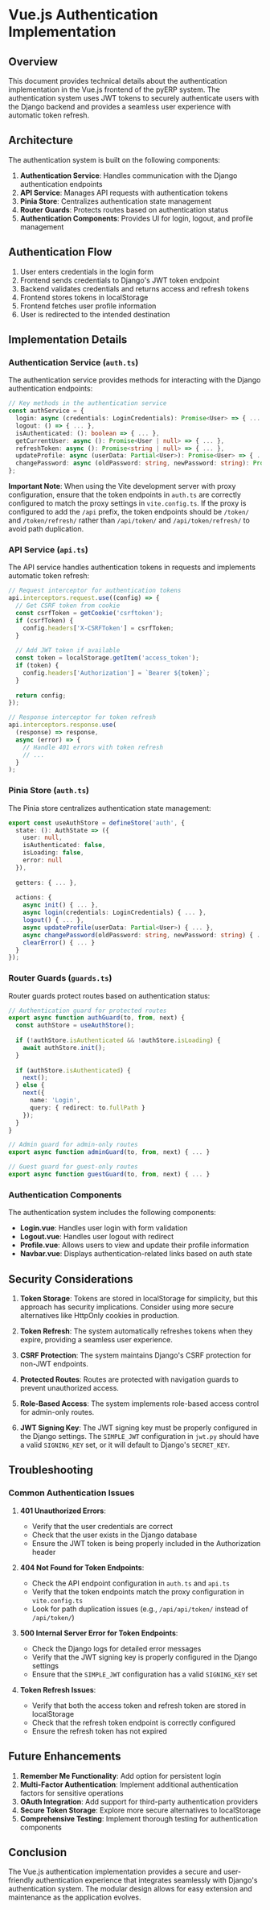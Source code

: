 # Vue.js Authentication Implementation

## Overview

This document provides technical details about the authentication implementation in the Vue.js frontend of the pyERP system. The authentication system uses JWT tokens to securely authenticate users with the Django backend and provides a seamless user experience with automatic token refresh.

## Architecture

The authentication system is built on the following components:

1. **Authentication Service**: Handles communication with the Django authentication endpoints
2. **API Service**: Manages API requests with authentication tokens
3. **Pinia Store**: Centralizes authentication state management
4. **Router Guards**: Protects routes based on authentication status
5. **Authentication Components**: Provides UI for login, logout, and profile management

## Authentication Flow

1. User enters credentials in the login form
2. Frontend sends credentials to Django's JWT token endpoint
3. Backend validates credentials and returns access and refresh tokens
4. Frontend stores tokens in localStorage
5. Frontend fetches user profile information
6. User is redirected to the intended destination

## Implementation Details

### Authentication Service (`auth.ts`)

The authentication service provides methods for interacting with the Django authentication endpoints:

```typescript
// Key methods in the authentication service
const authService = {
  login: async (credentials: LoginCredentials): Promise<User> => { ... },
  logout: () => { ... },
  isAuthenticated: (): boolean => { ... },
  getCurrentUser: async (): Promise<User | null> => { ... },
  refreshToken: async (): Promise<string | null> => { ... },
  updateProfile: async (userData: Partial<User>): Promise<User> => { ... },
  changePassword: async (oldPassword: string, newPassword: string): Promise<void> => { ... }
};
```

**Important Note**: When using the Vite development server with proxy configuration, ensure that the token endpoints in `auth.ts` are correctly configured to match the proxy settings in `vite.config.ts`. If the proxy is configured to add the `/api` prefix, the token endpoints should be `/token/` and `/token/refresh/` rather than `/api/token/` and `/api/token/refresh/` to avoid path duplication.

### API Service (`api.ts`)

The API service handles authentication tokens in requests and implements automatic token refresh:

```typescript
// Request interceptor for authentication tokens
api.interceptors.request.use((config) => {
  // Get CSRF token from cookie
  const csrfToken = getCookie('csrftoken');
  if (csrfToken) {
    config.headers['X-CSRFToken'] = csrfToken;
  }
  
  // Add JWT token if available
  const token = localStorage.getItem('access_token');
  if (token) {
    config.headers['Authorization'] = `Bearer ${token}`;
  }
  
  return config;
});

// Response interceptor for token refresh
api.interceptors.response.use(
  (response) => response,
  async (error) => {
    // Handle 401 errors with token refresh
    // ...
  }
);
```

### Pinia Store (`auth.ts`)

The Pinia store centralizes authentication state management:

```typescript
export const useAuthStore = defineStore('auth', {
  state: (): AuthState => ({
    user: null,
    isAuthenticated: false,
    isLoading: false,
    error: null
  }),
  
  getters: { ... },
  
  actions: {
    async init() { ... },
    async login(credentials: LoginCredentials) { ... },
    logout() { ... },
    async updateProfile(userData: Partial<User>) { ... },
    async changePassword(oldPassword: string, newPassword: string) { ... },
    clearError() { ... }
  }
});
```

### Router Guards (`guards.ts`)

Router guards protect routes based on authentication status:

```typescript
// Authentication guard for protected routes
export async function authGuard(to, from, next) {
  const authStore = useAuthStore();
  
  if (!authStore.isAuthenticated && !authStore.isLoading) {
    await authStore.init();
  }
  
  if (authStore.isAuthenticated) {
    next();
  } else {
    next({
      name: 'Login',
      query: { redirect: to.fullPath }
    });
  }
}

// Admin guard for admin-only routes
export async function adminGuard(to, from, next) { ... }

// Guest guard for guest-only routes
export async function guestGuard(to, from, next) { ... }
```

### Authentication Components

The authentication system includes the following components:

- **Login.vue**: Handles user login with form validation
- **Logout.vue**: Handles user logout with redirect
- **Profile.vue**: Allows users to view and update their profile information
- **Navbar.vue**: Displays authentication-related links based on auth state

## Security Considerations

1. **Token Storage**: Tokens are stored in localStorage for simplicity, but this approach has security implications. Consider using more secure alternatives like HttpOnly cookies in production.

2. **Token Refresh**: The system automatically refreshes tokens when they expire, providing a seamless user experience.

3. **CSRF Protection**: The system maintains Django's CSRF protection for non-JWT endpoints.

4. **Protected Routes**: Routes are protected with navigation guards to prevent unauthorized access.

5. **Role-Based Access**: The system implements role-based access control for admin-only routes.

6. **JWT Signing Key**: The JWT signing key must be properly configured in the Django settings. The `SIMPLE_JWT` configuration in `jwt.py` should have a valid `SIGNING_KEY` set, or it will default to Django's `SECRET_KEY`.

## Troubleshooting

### Common Authentication Issues

1. **401 Unauthorized Errors**:
   - Verify that the user credentials are correct
   - Check that the user exists in the Django database
   - Ensure the JWT token is being properly included in the Authorization header

2. **404 Not Found for Token Endpoints**:
   - Check the API endpoint configuration in `auth.ts` and `api.ts`
   - Verify that the token endpoints match the proxy configuration in `vite.config.ts`
   - Look for path duplication issues (e.g., `/api/api/token/` instead of `/api/token/`)

3. **500 Internal Server Error for Token Endpoints**:
   - Check the Django logs for detailed error messages
   - Verify that the JWT signing key is properly configured in the Django settings
   - Ensure that the `SIMPLE_JWT` configuration has a valid `SIGNING_KEY` set

4. **Token Refresh Issues**:
   - Verify that both the access token and refresh token are stored in localStorage
   - Check that the refresh token endpoint is correctly configured
   - Ensure the refresh token has not expired

## Future Enhancements

1. **Remember Me Functionality**: Add option for persistent login
2. **Multi-Factor Authentication**: Implement additional authentication factors for sensitive operations
3. **OAuth Integration**: Add support for third-party authentication providers
4. **Secure Token Storage**: Explore more secure alternatives to localStorage
5. **Comprehensive Testing**: Implement thorough testing for authentication components

## Conclusion

The Vue.js authentication implementation provides a secure and user-friendly authentication experience that integrates seamlessly with Django's authentication system. The modular design allows for easy extension and maintenance as the application evolves. 